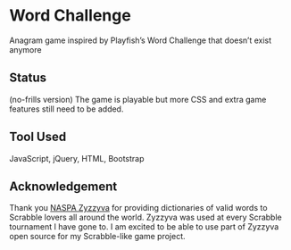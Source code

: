 # Word Challenge

Anagram game inspired by Playfish’s Word Challenge that doesn’t exist anymore

## Status

(no-frills version) The game is playable but more CSS and extra game features still need to be added.

## Tool Used

JavaScript, jQuery, HTML, Bootstrap

## Acknowledgement

Thank you [NASPA Zyzzyva](https://github.com/boshvark/zyzzyva-pc) for providing dictionaries of valid words to Scrabble lovers all around the world. Zyzzyva was used at every Scrabble tournament I have gone to. I am excited to be able to use part of Zyzzyva open source for my Scrabble-like game project.